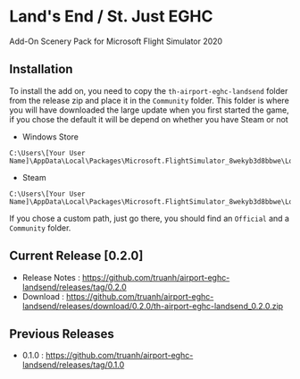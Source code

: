 # Land's End / St. Just EGHC
Add-On Scenery Pack for Microsoft Flight Simulator 2020

## Installation
To install the add on, you need to copy the `th-airport-eghc-landsend` folder from the release zip and place it in the `Community` folder.
This folder is where you will have downloaded the large update when you first started the game, if you chose the default it will be depend on whether you have Steam or not

* Windows Store
```
C:\Users\[Your User Name]\AppData\Local\Packages\Microsoft.FlightSimulator_8wekyb3d8bbwe\LocalCache\Packages\
```
* Steam
```
C:\Users\[Your User Name]\AppData\Local\Packages\Microsoft.FlightSimulator_8wekyb3d8bbwe\LocalCache\Packages\
```

If you chose a custom path, just go there, you should find an `Official` and a `Community` folder.

## Current Release [0.2.0]
- Release Notes : https://github.com/truanh/airport-eghc-landsend/releases/tag/0.2.0
- Download : https://github.com/truanh/airport-eghc-landsend/releases/download/0.2.0/th-airport-eghc-landsend_0.2.0.zip

## Previous Releases
- 0.1.0 :  https://github.com/truanh/airport-eghc-landsend/releases/tag/0.1.0
